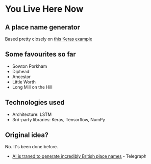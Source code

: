 # You Live Here Now
## A place name generator
Based pretty closely on [this Keras example](https://github.com/fchollet/keras/blob/fd3ac2a93ea2584d0679e27a10ebeff0508d7a37/examples/lstm_text_generation.py)

## Some favourites so far
- Sowton Porkham
- Diphead
- Ancestor
- Little Worth
- Long Mill on the Hill

## Technologies used
- Architecture: LSTM
- 3rd-party libraries: Keras, Tensorflow, NumPy

## Original idea?
No. It's been done before.
- [AI is traned to generate incredibly British place names](http://www.telegraph.co.uk/technology/2017/07/20/ai-trained-generate-incredibly-british-place-names/) - Telegraph